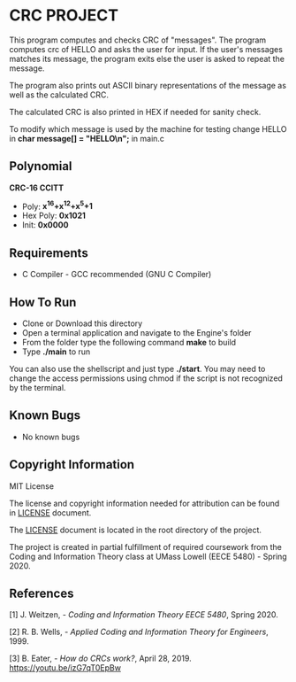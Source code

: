 # __CRC PROJECT__

This program computes and checks CRC of "messages". The program computes crc of HELLO and asks the user for input. If the user's messages matches its message, the program exits else the user is asked to repeat the message.

The program also prints out ASCII binary representations of the message as well as the calculated CRC.

The calculated CRC is also printed in HEX if needed for sanity check.

To modify which message is used by the machine for testing change HELLO in __char message[] = "HELLO\n";__ in main.c

## Polynomial

__CRC-16 CCITT__
- Poly: __x<sup>16</sup>+x<sup>12</sup>+x<sup>5</sup>+1__
- Hex Poly: __0x1021__
- Init: __0x0000__

## Requirements

- C Compiler - GCC recommended (GNU C Compiler)

## How To Run
- Clone or Download this directory
- Open a terminal application and navigate to the Engine's folder
- From the folder type the following command __make__ to build
- Type __./main__ to run

You can also use the shellscript and just type __./start__. You may need to change the access permissions using chmod if the script is not recognized by the terminal.

## Known Bugs

- No known bugs

## Copyright Information

MIT License

The license and copyright information needed for attribution can be found in [LICENSE](https://github.com/francman/CRC_Project/blob/master/LICENSE) document.

The [LICENSE](https://github.com/francman/LZ78/blob/master/LICENSE) document is located in the root directory of the project.

The project is created in partial fulfillment of required coursework
from the Coding and Information Theory class at UMass Lowell
(EECE 5480) - Spring 2020.

## References
[1] J. Weitzen, - _Coding and Information Theory EECE 5480_, Spring 2020.

[2] R. B. Wells, - _Applied Coding and Information Theory for Engineers_, 1999.

[3] B. Eater, - _How do CRCs work?_, April 28, 2019. https://youtu.be/izG7qT0EpBw


